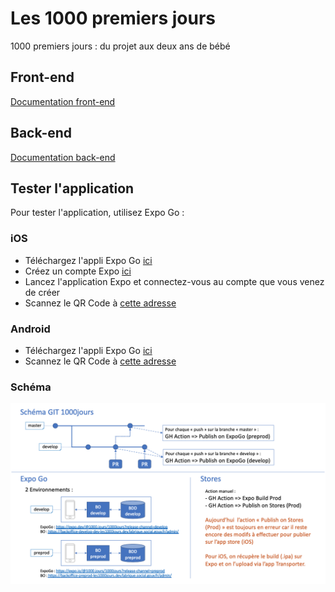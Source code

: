 # Les 1000 premiers jours

1000 premiers jours : du projet aux deux ans de bébé

## Front-end

[Documentation front-end](https://github.com/SocialGouv/1000jours/blob/master/front/README.md)

## Back-end

[Documentation back-end](https://github.com/SocialGouv/1000jours/blob/master/back/README.md)

## Tester l'application

Pour tester l'application, utilisez Expo Go :

### iOS

- Téléchargez l'appli Expo Go [ici](https://apps.apple.com/fr/app/expo-go/id982107779)
- Créez un compte Expo [ici](https://expo.io/signup)
- Lancez l'application Expo et connectez-vous au compte que vous venez de créer
- Scannez le QR Code à [cette adresse](https://expo.io/@1000.jours/1000jours?release-channel=preprod)

### Android

- Téléchargez l'appli Expo Go [ici](https://play.google.com/store/apps/details?id=host.exp.exponent&hl=fr&gl=US)
- Scannez le QR Code à [cette adresse](https://expo.io/@1000.jours/1000jours?release-channel=preprod) 


### Schéma

![Schéma](readme-schema.png?raw=true)
